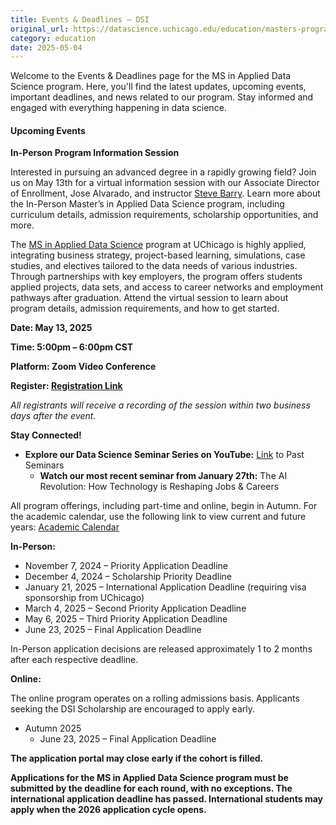 ```yaml
---
title: Events & Deadlines – DSI
original_url: https://datascience.uchicago.edu/education/masters-programs/ms-in-applied-data-science/events-deadlines
category: education
date: 2025-05-04
---
```


Welcome to the Events & Deadlines page for the MS in Applied Data Science program. Here, you'll find the latest updates, upcoming events, important deadlines, and news related to our program. Stay informed and engaged with everything happening in data science.

#### Upcoming Events

**In-Person Program Information Session**

Interested in pursuing an advanced degree in a rapidly growing field? Join us on May 13th for a virtual information session with our Associate Director of Enrollment, Jose Alvarado, and instructor [Steve Barry](https://datascience.uchicago.edu/people/stephen-barry/). Learn more about the In-Person Master’s in Applied Data Science program, including curriculum details, admission requirements, scholarship opportunities, and more.

The [MS in Applied Data Science](https://datascience.uchicago.edu/education/masters-programs/in-person-program/) program at UChicago is highly applied, integrating business strategy, project-based learning, simulations, case studies, and electives tailored to the data needs of various industries. Through partnerships with key employers, the program offers students applied projects, data sets, and access to career networks and employment pathways after graduation. Attend the virtual session to learn about program details, admission requirements, and how to get started.

**Date: May 13, 2025**

**Time: 5:00pm – 6:00pm CST**

**Platform: Zoom Video Conference**

**Register: [Registration Link](https://apply-psd.uchicago.edu/register/?id=a904d4b0-3cd1-40a1-8407-c0097c2f0224)**

*All registrants will receive a recording of the session within two business days after the event.*

**Stay Connected!**
* **Explore our Data Science Seminar Series on YouTube:** [Link](https://www.youtube.com/playlist?list=PL0IrIAIuK93EonLgPKZ7oIcpt0p_j58vm) to Past Seminars
  * **Watch our most recent seminar from January 27th:** The AI Revolution: How Technology is Reshaping Jobs & Careers

All program offerings, including part-time and online, begin in Autumn. For the academic calendar, use the following link to view current and future years: [Academic Calendar](https://www.uchicago.edu/en/education-and-research/academic-calendar)

**In-Person:**

* November 7, 2024 – Priority Application Deadline
* December 4, 2024 – Scholarship Priority Deadline
* January 21, 2025 – International Application Deadline (requiring visa sponsorship from UChicago)
* March 4, 2025 – Second Priority Application Deadline
* May 6, 2025 – Third Priority Application Deadline
* June 23, 2025 – Final Application Deadline

In-Person application decisions are released approximately 1 to 2 months after each respective deadline.

**Online:**

The online program operates on a rolling admissions basis. Applicants seeking the DSI Scholarship are encouraged to apply early.

* Autumn 2025
  * June 23, 2025 – Final Application Deadline

**The application portal may close early if the cohort is filled.**

**Applications for the MS in Applied Data Science program must be submitted by the deadline for each round, with no exceptions. The international application deadline has passed. International students may apply when the 2026 application cycle opens.**